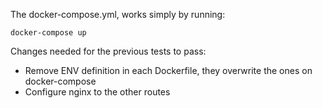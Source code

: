 The docker-compose.yml, works simply by running:
```
docker-compose up
```

Changes needed for the previous tests to pass:
* Remove ENV definition in each Dockerfile, they overwrite the ones on docker-compose
* Configure nginx to the other routes